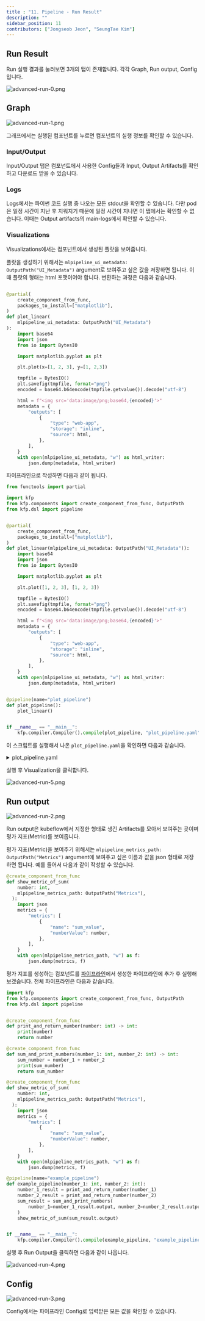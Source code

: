 ```yaml
---
title : "11. Pipeline - Run Result"
description: ""
sidebar_position: 11
contributors: ["Jongseob Jeon", "SeungTae Kim"]
---
```



## Run Result

Run 실행 결과를 눌러보면 3개의 탭이 존재합니다.
각각 Graph, Run output, Config 입니다.

![advanced-run-0.png](./img/advanced-run-0.png)

## Graph

![advanced-run-1.png](./img/advanced-run-1.png)

그래프에서는 실행된 컴포넌트를 누르면 컴포넌트의 실행 정보를 확인할 수 있습니다.

### Input/Output

Input/Output 탭은 컴포넌트에서 사용한 Config들과 Input, Output Artifacts를 확인하고 다운로드 받을 수 있습니다.

### Logs

Logs에서는 파이썬 코드 실행 중 나오는 모든 stdout을 확인할 수 있습니다.
다만 pod은 일정 시간이 지난 후 지워지기 때문에 일정 시간이 지나면 이 탭에서는 확인할 수 없습니다.
이때는 Output artifacts의 main-logs에서 확인할 수 있습니다.

### Visualizations

Visualizations에서는 컴포넌트에서 생성된 플랏을 보여줍니다.

플랏을 생성하기 위해서는 `mlpipeline_ui_metadata: OutputPath("UI_Metadata")` argument로 보여주고 싶은 값을 저장하면 됩니다. 이 때 플랏의 형태는 html 포맷이어야 합니다.
변환하는 과정은 다음과 같습니다.

```python

@partial(
    create_component_from_func,
    packages_to_install=["matplotlib"],
)
def plot_linear(
    mlpipeline_ui_metadata: OutputPath("UI_Metadata")
):
    import base64
    import json
    from io import BytesIO

    import matplotlib.pyplot as plt

    plt.plot(x=[1, 2, 3], y=[1, 2,3])

    tmpfile = BytesIO()
    plt.savefig(tmpfile, format="png")
    encoded = base64.b64encode(tmpfile.getvalue()).decode("utf-8")

    html = f"<img src='data:image/png;base64,{encoded}'>"
    metadata = {
        "outputs": [
            {
                "type": "web-app",
                "storage": "inline",
                "source": html,
            },
        ],
    }
    with open(mlpipeline_ui_metadata, "w") as html_writer:
        json.dump(metadata, html_writer)
```

파이프라인으로 작성하면 다음과 같이 됩니다.

```python
from functools import partial

import kfp
from kfp.components import create_component_from_func, OutputPath
from kfp.dsl import pipeline


@partial(
    create_component_from_func,
    packages_to_install=["matplotlib"],
)
def plot_linear(mlpipeline_ui_metadata: OutputPath("UI_Metadata")):
    import base64
    import json
    from io import BytesIO

    import matplotlib.pyplot as plt

    plt.plot([1, 2, 3], [1, 2, 3])

    tmpfile = BytesIO()
    plt.savefig(tmpfile, format="png")
    encoded = base64.b64encode(tmpfile.getvalue()).decode("utf-8")

    html = f"<img src='data:image/png;base64,{encoded}'>"
    metadata = {
        "outputs": [
            {
                "type": "web-app",
                "storage": "inline",
                "source": html,
            },
        ],
    }
    with open(mlpipeline_ui_metadata, "w") as html_writer:
        json.dump(metadata, html_writer)


@pipeline(name="plot_pipeline")
def plot_pipeline():
    plot_linear()


if __name__ == "__main__":
    kfp.compiler.Compiler().compile(plot_pipeline, "plot_pipeline.yaml")
```

이 스크립트를 실행해서 나온 `plot_pipeline.yaml`을 확인하면 다음과 같습니다.

<p>
  <details>
    <summary>plot_pipeline.yaml</summary>

```text
apiVersion: argoproj.io/v1alpha1
kind: Workflow
metadata:
  generateName: plot-pipeline-
  annotations: {pipelines.kubeflow.org/kfp_sdk_version: 1.8.9, pipelines.kubeflow.org/pipeline_compilation_time: '2
022-01-17T13:31:32.963214',
    pipelines.kubeflow.org/pipeline_spec: '{"name": "plot_pipeline"}'}
  labels: {pipelines.kubeflow.org/kfp_sdk_version: 1.8.9}
spec:
  entrypoint: plot-pipeline
  templates:
  - name: plot-linear
    container:
      args: [--mlpipeline-ui-metadata, /tmp/outputs/mlpipeline_ui_metadata/data]
      command:
      - sh
      - -c
      - (PIP_DISABLE_PIP_VERSION_CHECK=1 python3 -m pip install --quiet --no-warn-script-location
        'matplotlib' || PIP_DISABLE_PIP_VERSION_CHECK=1 python3 -m pip install --quiet
        --no-warn-script-location 'matplotlib' --user) && "$0" "$@"
      - sh
      - -ec
      - |
        program_path=$(mktemp)
        printf "%s" "$0" > "$program_path"
        python3 -u "$program_path" "$@"
      - |
        def _make_parent_dirs_and_return_path(file_path: str):
            import os
            os.makedirs(os.path.dirname(file_path), exist_ok=True)
            return file_path
        def plot_linear(mlpipeline_ui_metadata):
            import base64
            import json
            from io import BytesIO
            import matplotlib.pyplot as plt
            plt.plot([1, 2, 3], [1, 2, 3])
            tmpfile = BytesIO()
            plt.savefig(tmpfile, format="png")
            encoded = base64.b64encode(tmpfile.getvalue()).decode("utf-8")
            html = f"<img src='data:image/png;base64,{encoded}'>"
            metadata = {
                "outputs": [
                    {
                        "type": "web-app",
                        "storage": "inline",
                        "source": html,
                    },
                ],
            }
            with open(mlpipeline_ui_metadata, "w") as html_writer:
                json.dump(metadata, html_writer)

        import argparse
        _parser = argparse.ArgumentParser(prog='Plot linear', description='')
        _parser.add_argument("--mlpipeline-ui-metadata", dest="mlpipeline_ui_metadata", type=_make_parent_dirs_and_return_path, required=True, default=argparse.SUPPRESS)
        _parsed_args = vars(_parser.parse_args())
        _outputs = plot_linear(**_parsed_args)
      image: python:3.7
    outputs:
      artifacts:
      - {name: mlpipeline-ui-metadata, path: /tmp/outputs/mlpipeline_ui_metadata/data}
    metadata:
      labels:
        pipelines.kubeflow.org/kfp_sdk_version: 1.8.9
        pipelines.kubeflow.org/pipeline-sdk-type: kfp
        pipelines.kubeflow.org/enable_caching: "true"
      annotations: {pipelines.kubeflow.org/component_spec: '{"implementation": {"container":
          {"args": ["--mlpipeline-ui-metadata", {"outputPath": "mlpipeline_ui_metadata"}],
          "command": ["sh", "-c", "(PIP_DISABLE_PIP_VERSION_CHECK=1 python3 -m pip
          install --quiet --no-warn-script-location ''matplotlib'' || PIP_DISABLE_PIP_VERSION_CHECK=1
          python3 -m pip install --quiet --no-warn-script-location ''matplotlib''
          --user) && \"$0\" \"$@\"", "sh", "-ec", "program_path=$(mktemp)\nprintf
          \"%s\" \"$0\" > \"$program_path\"\npython3 -u \"$program_path\" \"$@\"\n",
          "def _make_parent_dirs_and_return_path(file_path: str):\n    import os\n    os.makedirs(os.path.dirname(file_path),
          exist_ok=True)\n    return file_path\n\ndef plot_linear(mlpipeline_ui_metadata):\n    import
          base64\n    import json\n    from io import BytesIO\n\n    import matplotlib.pyplot
          as plt\n\n    plt.plot([1, 2, 3], [1, 2, 3])\n\n    tmpfile = BytesIO()\n    plt.savefig(tmpfile,
          format=\"png\")\n    encoded = base64.b64encode(tmpfile.getvalue()).decode(\"utf-8\")\n\n    html
          = f\"<img src=''data:image/png;base64,{encoded}''>\"\n    metadata = {\n        \"outputs\":
          [\n            {\n                \"type\": \"web-app\",\n                \"storage\":
          \"inline\",\n                \"source\": html,\n            },\n        ],\n    }\n    with
          open(mlpipeline_ui_metadata, \"w\") as html_writer:\n        json.dump(metadata,
          html_writer)\n\nimport argparse\n_parser = argparse.ArgumentParser(prog=''Plot
          linear'', description='''')\n_parser.add_argument(\"--mlpipeline-ui-metadata\",
          dest=\"mlpipeline_ui_metadata\", type=_make_parent_dirs_and_return_path,
          required=True, default=argparse.SUPPRESS)\n_parsed_args = vars(_parser.parse_args())\n\n_outputs
          = plot_linear(**_parsed_args)\n"], "image": "python:3.7"}}, "name": "Plot
          linear", "outputs": [{"name": "mlpipeline_ui_metadata", "type": "UI_Metadata"}]}',
        pipelines.kubeflow.org/component_ref: '{}'}
  - name: plot-pipeline
    dag:
      tasks:
      - {name: plot-linear, template: plot-linear}
  arguments:
    parameters: []
  serviceAccountName: pipeline-runner
```

  </details>
</p>

실행 후 Visualization을 클릭합니다.

![advanced-run-5.png](./img/advanced-run-5.png)

## Run output

![advanced-run-2.png](./img/advanced-run-2.png)

Run output은 kubeflow에서 지정한 형태로 생긴 Artifacts를 모아서 보여주는 곳이며 평가 지표(Metric)를 보여줍니다.

평가 지표(Metric)을 보여주기 위해서는 `mlpipeline_metrics_path: OutputPath("Metrics")` argument에 보여주고 싶은 이름과 값을 json 형태로 저장하면 됩니다.
예를 들어서 다음과 같이 작성할 수 있습니다.

```python
@create_component_from_func
def show_metric_of_sum(
    number: int,
    mlpipeline_metrics_path: OutputPath("Metrics"),
  ):
    import json
    metrics = {
        "metrics": [
            {
                "name": "sum_value",
                "numberValue": number,
            },
        ],
    }
    with open(mlpipeline_metrics_path, "w") as f:
        json.dump(metrics, f)
```

평가 지표를 생성하는 컴포넌트를 [파이프라인](../kubeflow/basic-pipeline.md)에서 생성한 파이프라인에 추가 후 실행해 보겠습니다.
전체 파이프라인은 다음과 같습니다.

```python
import kfp
from kfp.components import create_component_from_func, OutputPath
from kfp.dsl import pipeline


@create_component_from_func
def print_and_return_number(number: int) -> int:
    print(number)
    return number

@create_component_from_func
def sum_and_print_numbers(number_1: int, number_2: int) -> int:
    sum_number = number_1 + number_2
    print(sum_number)
    return sum_number

@create_component_from_func
def show_metric_of_sum(
    number: int,
    mlpipeline_metrics_path: OutputPath("Metrics"),
  ):
    import json
    metrics = {
        "metrics": [
            {
                "name": "sum_value",
                "numberValue": number,
            },
        ],
    }
    with open(mlpipeline_metrics_path, "w") as f:
        json.dump(metrics, f)

@pipeline(name="example_pipeline")
def example_pipeline(number_1: int, number_2: int):
    number_1_result = print_and_return_number(number_1)
    number_2_result = print_and_return_number(number_2)
    sum_result = sum_and_print_numbers(
        number_1=number_1_result.output, number_2=number_2_result.output
    )
    show_metric_of_sum(sum_result.output)


if __name__ == "__main__":
    kfp.compiler.Compiler().compile(example_pipeline, "example_pipeline.yaml")
```

실행 후 Run Output을 클릭하면 다음과 같이 나옵니다.

![advanced-run-4.png](./img/advanced-run-4.png)

## Config

![advanced-run-3.png](./img/advanced-run-3.png)

Config에서는 파이프라인 Config로 입력받은 모든 값을 확인할 수 있습니다.
